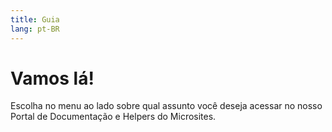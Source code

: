 ```yaml
---
title: Guia
lang: pt-BR
---
```


# Vamos lá!

Escolha no menu ao lado sobre qual assunto você deseja acessar no nosso Portal de Documentação e Helpers do Microsites.